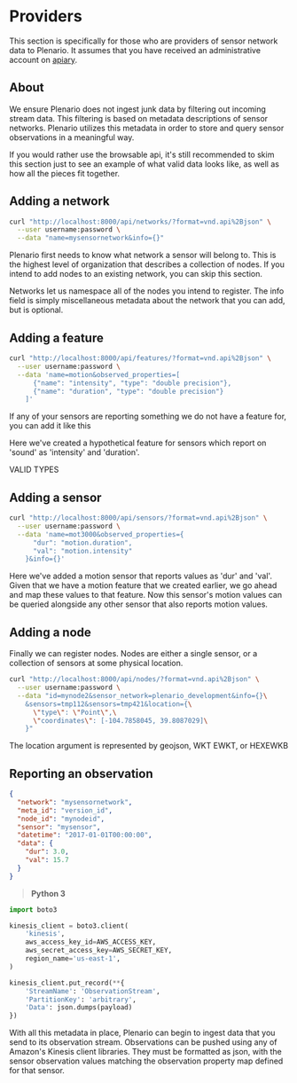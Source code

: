 # Providers

This section is specifically for those who are providers of sensor network
data to Plenario. It assumes that you have received an administrative account on [apiary](LINK).


## About

We ensure Plenario does not ingest junk data by filtering out incoming
stream data. This filtering is based on metadata descriptions of sensor
networks. Plenario utilizes this metadata in order to store and query
sensor observations in a meaningful way.

If you would rather use the browsable api, it's still recommended to skim
this section just to see an example of what valid data looks like, as well
as how all the pieces fit together.


## Adding a network

```bash
curl "http://localhost:8000/api/networks/?format=vnd.api%2Bjson" \
  --user username:password \
  --data "name=mysensornetwork&info={}"
```

Plenario first needs to know what network a sensor will belong to. This is
the highest level of organization that describes a collection of nodes. If
you intend to add nodes to an existing network, you can skip this section.

Networks let us namespace all of the nodes you intend to register.
The info field is simply miscellaneous metadata about the network
that you can add, but is optional.


## Adding a feature

```bash
curl "http://localhost:8000/api/features/?format=vnd.api%2Bjson" \
  --user username:password \
  --data 'name=motion&observed_properties=[
      {"name": "intensity", "type": "double precision"},
      {"name": "duration", "type": "double precision"}
    ]'
```

If any of your sensors are reporting something we do not have a feature
for, you can add it like this

Here we've created a hypothetical feature for sensors which report on
'sound' as 'intensity' and 'duration'.

VALID TYPES


## Adding a sensor

```bash
curl "http://localhost:8000/api/sensors/?format=vnd.api%2Bjson" \
  --user username:password \
  --data 'name=mot3000&observed_properties={
      "dur": "motion.duration",
      "val": "motion.intensity"
    }&info={}'
```

Here we've added a motion sensor that reports values as 'dur' and 'val'.
Given that we have a motion feature that we created earlier, we go ahead
and map these values to that feature. Now this sensor's motion values can
be queried alongside any other sensor that also reports motion values.


## Adding a node

Finally we can register nodes. Nodes are either a single sensor, or a
collection of sensors at some physical location.

```bash
curl "http://localhost:8000/api/nodes/?format=vnd.api%2Bjson" \
  --user username:password \
  --data "id=mynode2&sensor_network=plenario_development&info={}\
    &sensors=tmp112&sensors=tmp421&location={\
      \"type\": \"Point\",\
      \"coordinates\": [-104.7858045, 39.8087029]\
    }"
```

The location argument is represented by geojson, WKT EWKT, or HEXEWKB


## Reporting an observation

```json
{
  "network": "mysensornetwork",
  "meta_id": "version_id",
  "node_id": "mynodeid",
  "sensor": "mysensor",
  "datetime": "2017-01-01T00:00:00",
  "data": {
    "dur": 3.0,
    "val": 15.7
  }
}
```

> **Python 3**

```python
import boto3

kinesis_client = boto3.client(
    'kinesis',
    aws_access_key_id=AWS_ACCESS_KEY,
    aws_secret_access_key=AWS_SECRET_KEY,
    region_name='us-east-1',
)

kinesis_client.put_record(**{
    'StreamName': 'ObservationStream',
    'PartitionKey': 'arbitrary',
    'Data': json.dumps(payload)
})
```

With all this metadata in place, Plenario can begin to ingest data that
you send to its observation stream. Observations can be pushed
using any of Amazon's Kinesis client libraries. They must be formatted as
json, with the sensor observation values matching the observation property
map defined for that sensor.
